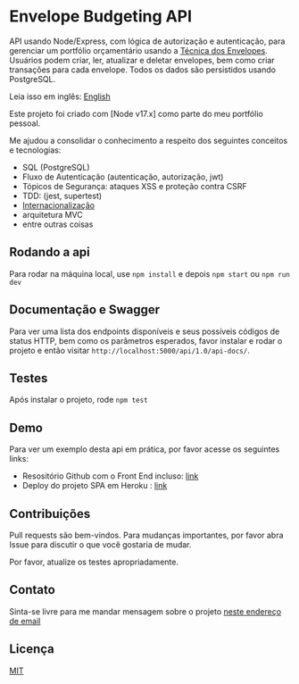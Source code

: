 # Envelope Budgeting API

API usando Node/Express, com lógica de autorização e autenticação, para gerenciar um portfólio orçamentário usando a [Técnica dos Envelopes](https://neon.com.br/aprenda/economizar-dinheiro/tecnica-envelopes/). Usuários podem criar, ler, atualizar e deletar envelopes, bem como criar transações para cada envelope. Todos os dados são persistidos usando PostgreSQL.

Leia isso em inglês: [English](https://github.com/allanbernartt/envelopes-api/blob/main/README.md)

Este projeto foi criado com [Node v17.x] como parte do meu portfólio pessoal.

Me ajudou a consolidar o conhecimento a respeito dos seguintes conceitos e tecnologias:

- SQL (PostgreSQL)
- Fluxo de Autenticação (autenticação, autorização, jwt)
- Tópicos de Segurança: ataques XSS e proteção contra CSRF
- TDD: (jest, supertest)
- [Internacionalização](https://www.npmjs.com/package/i18next)
- arquitetura MVC
- entre outras coisas

## Rodando a api
Para rodar na máquina local, use `npm install` e depois  `npm start` ou `npm run dev`

## Documentação e Swagger

Para ver uma lista dos endpoints disponíveis e seus possíveis códigos de status HTTP, bem como os parâmetros esperados, favor instalar e rodar o projeto e então visitar `http://localhost:5000/api/1.0/api-docs/`.

## Testes
Após instalar o projeto, rode `npm test`

## Demo

Para ver um exemplo desta api em prática, por favor acesse os seguintes links:

- Resositório Github com o Front End incluso: [link](https://github.com/allanbernartt/envelopes-SPA) 
- Deploy do projeto SPA em Heroku : [link](https://envelope-project.herokuapp.com/) 

## Contribuições

Pull requests são bem-vindos. Para mudanças importantes, por favor abra Issue  para discutir o que você gostaria de mudar.

Por favor, atualize os testes apropriadamente.

## Contato
Sinta-se livre para me mandar mensagem sobre o projeto
[neste endereço de email](mailto:allan.bernartt@gmail.com)


## Licença
[MIT](https://choosealicense.com/licenses/mit/)
